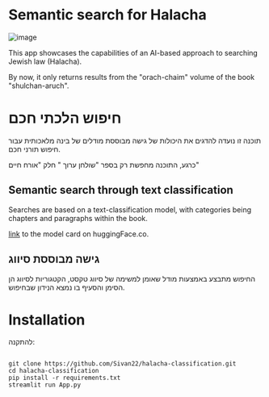 # Semantic search for Halacha
![image](https://github.com/Sivan22/halacha-classification/assets/89018301/04e3eae0-c990-4795-843e-a879a4ef26b0)


This app showcases the capabilities of an AI-based approach to searching Jewish law (Halacha).

By now, it only returns results from the "orach-chaim" volume of the book "shulchan-aruch".

# חיפוש הלכתי חכם
 תוכנה זו נועדה להדגים את היכולות של גישה מבוססת מודלים של בינה מלאכותית עבור חיפוש תורני חכם. 

כרגע, התוכנה מחפשת רק בספר "שולחן ערוך " חלק "אורח חיים"

## Semantic search through text classification

Searches are based on a text-classification model, with categories being chapters and paragraphs within the book.

[link](https://huggingface.co/sivan22/halacha-siman-seif-classifier) to the model card on huggingFace.co.

## גישה מבוססת סיווג
החיפוש מתבצע באמצעות מודל שאומן למשימה של סיווג טקסט, הקטגוריות לסיווג הן הסימן והסעיף בו נמצא הנידון שבחיפוש.
# Installation
להתקנה:

<code>
git clone https://github.com/Sivan22/halacha-classification.git
cd halacha-classification
pip install -r requirements.txt
streamlit run App.py<code/>
